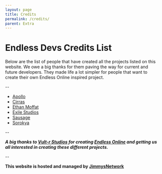 ```yaml
---
layout: page
title: Credits
permalink: /credits/
parent: Extra
---
```


# Endless Devs Credits List

Below are the list of people that have created all the projects listed on this website. We owe a big thanks for them paving the way for current and future developers. They made life a lot simpler for people that want to create their own Endless Online inspired project. 

--

- [Apollo](https://github.com/Apollo-EE)
- [Cirras](https://github.com/Cirras)
- [Ethan Moffat](https://github.com/ethanmoffat)
- [Exile Studios](https://github.com/ExileStudios)
- [Sausage](https://github.com/tehsausage)
- [Sorokya](https://github.com/sorokya)

-- 

***A big thanks to [Vult-r Studios](https://vult-r.com/) for creating [Endless Online](https://endless-online.com) and getting us all interested in creating these different projects.***

--

**This website is hosted and managed by [JimmysNetwork](https://jimmys-network.com)**